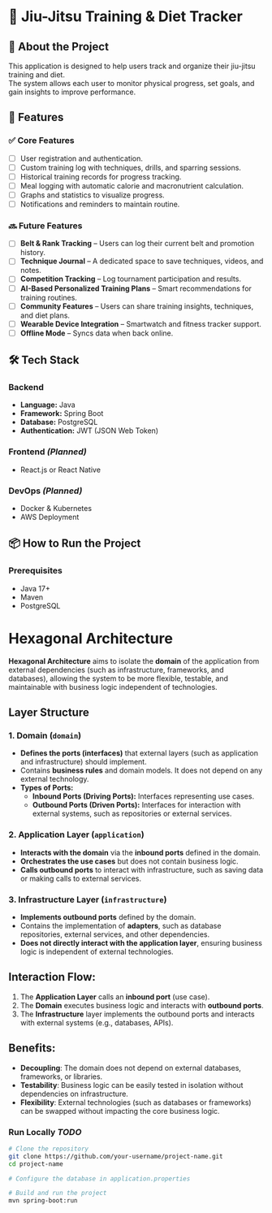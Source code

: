 # 📌 Jiu-Jitsu Training & Diet Tracker

## 📖 About the Project
This application is designed to help users track and organize their jiu-jitsu training and diet.  
The system allows each user to monitor physical progress, set goals, and gain insights to improve performance.

## 🚀 Features

### ✅ Core Features
- [ ] User registration and authentication.
- [ ] Custom training log with techniques, drills, and sparring sessions.
- [ ] Historical training records for progress tracking.
- [ ] Meal logging with automatic calorie and macronutrient calculation.
- [ ] Graphs and statistics to visualize progress.
- [ ] Notifications and reminders to maintain routine.

### 🔜 Future Features
- [ ] **Belt & Rank Tracking** – Users can log their current belt and promotion history.
- [ ] **Technique Journal** – A dedicated space to save techniques, videos, and notes.
- [ ] **Competition Tracking** – Log tournament participation and results.
- [ ] **AI-Based Personalized Training Plans** – Smart recommendations for training routines.
- [ ] **Community Features** – Users can share training insights, techniques, and diet plans.
- [ ] **Wearable Device Integration** – Smartwatch and fitness tracker support.
- [ ] **Offline Mode** – Syncs data when back online.

## 🛠️ Tech Stack

### **Backend**
- **Language:** Java
- **Framework:** Spring Boot
- **Database:** PostgreSQL
- **Authentication:** JWT (JSON Web Token)

### **Frontend** *(Planned)*
- React.js or React Native

### **DevOps** *(Planned)*
- Docker & Kubernetes
- AWS Deployment

## 📦 How to Run the Project

### **Prerequisites**
- Java 17+
- Maven
- PostgreSQL

# Hexagonal Architecture

**Hexagonal Architecture** aims to isolate the **domain** of the application from external dependencies (such as infrastructure, frameworks, and databases), allowing the system to be more flexible, testable, and maintainable with business logic independent of technologies.

## Layer Structure

### 1. **Domain (`domain`)**
- **Defines the ports (interfaces)** that external layers (such as application and infrastructure) should implement.
- Contains **business rules** and domain models. It does not depend on any external technology.
- **Types of Ports:**
    - **Inbound Ports (Driving Ports):** Interfaces representing use cases.
    - **Outbound Ports (Driven Ports):** Interfaces for interaction with external systems, such as repositories or external services.

### 2. **Application Layer (`application`)**
- **Interacts with the domain** via the **inbound ports** defined in the domain.
- **Orchestrates the use cases** but does not contain business logic.
- **Calls outbound ports** to interact with infrastructure, such as saving data or making calls to external services.

### 3. **Infrastructure Layer (`infrastructure`)**
- **Implements outbound ports** defined by the domain.
- Contains the implementation of **adapters**, such as database repositories, external services, and other dependencies.
- **Does not directly interact with the application layer**, ensuring business logic is independent of external technologies.

## Interaction Flow:
1. The **Application Layer** calls an **inbound port** (use case).
2. The **Domain** executes business logic and interacts with **outbound ports**.
3. The **Infrastructure** layer implements the outbound ports and interacts with external systems (e.g., databases, APIs).

## Benefits:
- **Decoupling**: The domain does not depend on external databases, frameworks, or libraries.
- **Testability**: Business logic can be easily tested in isolation without dependencies on infrastructure.
- **Flexibility**: External technologies (such as databases or frameworks) can be swapped without impacting the core business logic.

### **Run Locally** *TODO*
```bash
# Clone the repository
git clone https://github.com/your-username/project-name.git
cd project-name

# Configure the database in application.properties

# Build and run the project
mvn spring-boot:run
